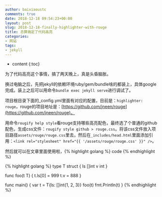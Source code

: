 ```yaml
---
author: baixiaoustc
comments: true
date: 2018-12-18 09:54:23+00:00
layout: post
slug: 2018-12-18-finally-highlighter-with-rouge
title: 总算搞定了代码高亮
categories:
- 网站
tags:
- jekyll
---
```


* content 
{:toc}


为了代码高亮这个事情，搞了两天晚上，真是头昏脑胀。

换过电脑之后，先把jekyll的依赖环境ruby/gem/bundle啥的都装上，具体google完成。装上之后可以用命令`bundle exec jekyll serve`进行调试了。

项目根目录下面的_config.yml里面有对应的配置，目前是：`highlighter: rouge`，rouge的项目地址是：[https://github.com/jneen/rouge](https://github.com/jneen/rouge)。

用命令`rougify help style`看rouge支持哪些高亮配色，最终选了个普通的github配色，生成css文件：`rougify style github > rouge.css`。将该css文件放入项目路径`assets/rouge/rouge.css`里去，然后在`_includes/head.html`里面添加引用：`<link rel="stylesheet" href="{{ '/assets/rouge/rouge.css' }}" />`。

然后就可以在文章里面使用啦，{% highlight golang %} code {% endhighlight %}

{% highlight golang %}
type T struct {
	ls []int
	v  int
}
	
func foo(t T) {
	t.ls[0] = 999
	t.v = 888
}
	
func main() {
	var t = T{ls: []int{1, 2, 3}}
	foo(t)
	fmt.Println(t)
}
{% endhighlight %}
